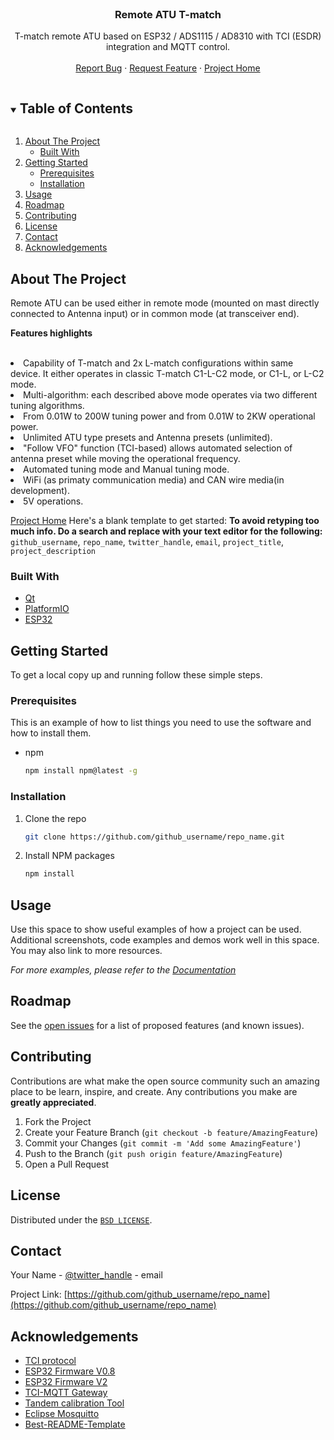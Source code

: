 <!--
***
***
***
*** 
*** readme template created from https://github.com/othneildrew/Best-README-Template
-->


<!-- PROJECT LOGO -->
<br />

  <h3 align="center">Remote ATU T-match</h3>
  <p align="center">  

  <p align="center">
    T-match remote ATU based on ESP32 / ADS1115 / AD8310 with TCI (ESDR) integration and MQTT control. <br />
    <br />
    <a href="https://github.com/VK6NX/Remote_ATU/issues">Report Bug</a>
    ·
    <a href="https://github.com/VK6NX/Remote_ATU/issues">Request Feature</a>
    ·
    <a href="https://vk6nx.net/RATU_T_v0.5-en.html" target="_blank">Project Home</a>
  </p>
</p>
  

<!-- TABLE OF CONTENTS -->
<details open="open">
  <summary><h2 style="display: inline-block">Table of Contents</h2></summary>
  <ol>
    <li>
      <a href="#about-the-project">About The Project</a>
      <ul>
        <li><a href="#built-with">Built With</a></li>
      </ul>
    </li>
    <li>
      <a href="#getting-started">Getting Started</a>
      <ul>
        <li><a href="#prerequisites">Prerequisites</a></li>
        <li><a href="#installation">Installation</a></li>
      </ul>
    </li>
    <li><a href="#usage">Usage</a></li>
    <li><a href="#roadmap">Roadmap</a></li>
    <li><a href="#contributing">Contributing</a></li>
    <li><a href="#license">License</a></li>
    <li><a href="#contact">Contact</a></li>
    <li><a href="#acknowledgements">Acknowledgements</a></li>
  </ol>
</details>



<!-- ABOUT THE PROJECT -->
## About The Project

Remote ATU can be used either in remote mode (mounted on mast directly connected to Antenna input) or in common mode (at transceiver end).<br />

<b> Features highlights</b><br />
&nbsp;&nbsp;&nbsp;&nbsp;&nbsp; <li> Capability of T-match and 2x L-match configurations within same device. It either operates in classic T-match C1-L-C2 mode, or C1-L, or L-C2 mode.
&nbsp;&nbsp;&nbsp;&nbsp;&nbsp; <li> Multi-algorithm: each described above mode operates via two different tuning algorithms.
&nbsp;&nbsp;&nbsp;&nbsp;&nbsp; <li> From 0.01W to 200W tuning power and from 0.01W to 2KW operational power. 
&nbsp;&nbsp;&nbsp;&nbsp;&nbsp; <li> Unlimited ATU type presets and Antenna presets (unlimited).
&nbsp;&nbsp;&nbsp;&nbsp;&nbsp; <li> "Follow VFO" function (TCI-based) allows automated selection of antenna preset while moving the operational frequency.
&nbsp;&nbsp;&nbsp;&nbsp;&nbsp; <li> Automated tuning mode and Manual tuning mode.
&nbsp;&nbsp;&nbsp;&nbsp;&nbsp; <li> WiFi (as primaty communication media) and CAN wire media(in development).
&nbsp;&nbsp;&nbsp;&nbsp;&nbsp; <li> 5V operations.
     
<a href="https://vk6nx.net/RATU_T_v0.5-en.html" target="_blank">Project Home</a>
Here's a blank template to get started:
**To avoid retyping too much info. Do a search and replace with your text editor for the following:**
`github_username`, `repo_name`, `twitter_handle`, `email`, `project_title`, `project_description`


### Built With

* [Qt](https://www.qt.io/)
* [PlatformIO](https://platformio.org/)
* [ESP32](https://www.espressif.com/sites/default/files/documentation/esp32-wroom-32d_esp32-wroom-32u_datasheet_en.pdf)


<!-- GETTING STARTED -->
## Getting Started

To get a local copy up and running follow these simple steps.

### Prerequisites

This is an example of how to list things you need to use the software and how to install them.
* npm
  ```sh
  npm install npm@latest -g
  ```

### Installation

1. Clone the repo
   ```sh
   git clone https://github.com/github_username/repo_name.git
   ```
2. Install NPM packages
   ```sh
   npm install
   ```



<!-- USAGE EXAMPLES -->
## Usage

Use this space to show useful examples of how a project can be used. Additional screenshots, code examples and demos work well in this space. You may also link to more resources.

_For more examples, please refer to the [Documentation](https://example.com)_



<!-- ROADMAP -->
## Roadmap

See the [open issues](https://github.com/github_username/repo_name/issues) for a list of proposed features (and known issues).



<!-- CONTRIBUTING -->
## Contributing

Contributions are what make the open source community such an amazing place to be learn, inspire, and create. Any contributions you make are **greatly appreciated**.

1. Fork the Project
2. Create your Feature Branch (`git checkout -b feature/AmazingFeature`)
3. Commit your Changes (`git commit -m 'Add some AmazingFeature'`)
4. Push to the Branch (`git push origin feature/AmazingFeature`)
5. Open a Pull Request



<!-- LICENSE -->
## License

Distributed under the [`BSD LICENSE`][license-url].



<!-- CONTACT -->
## Contact

Your Name - [@twitter_handle](https://twitter.com/twitter_handle) - email

Project Link: [https://github.com/github_username/repo_name](https://github.com/github_username/repo_name)



<!-- ACKNOWLEDGEMENTS -->
## Acknowledgements
* [TCI protocol](https://github.com/maksimus1210/TCI)
* [ESP32 Firmware V0.8](https://github.com/VK6NX/RemoteATU-T-match/tree/main/ATU_universal_v0.8.6)
* [ESP32 Firmware V2](https://github.com/dkaukov/ratu-v2-esp32-firmware)
* [TCI-MQTT Gateway](https://github.com/dkaukov/tci-mqtt-gateway/releases/tag/v.0.1)
* [Tandem calibration Tool](https://github.com/dkaukov/log-power-meter)
* [Eclipse Mosquitto](https://mosquitto.org/)
* [Best-README-Template](https://github.com/othneildrew/Best-README-Template)




<!-- MARKDOWN LINKS & IMAGES -->
<!-- https://www.markdownguide.org/basic-syntax/#reference-style-links -->
[contributors-shield]: https://img.shields.io/github/contributors/github_username/repo.svg?style=for-the-badge
[contributors-url]: https://github.com/github_username/repo/graphs/contributors
[forks-shield]: https://img.shields.io/github/forks/github_username/repo.svg?style=for-the-badge
[forks-url]: https://github.com/github_username/repo/network/members
[stars-shield]: https://img.shields.io/github/stars/github_username/repo.svg?style=for-the-badge
[stars-url]: https://github.com/github_username/repo/stargazers
[issues-shield]: https://img.shields.io/github/issues/github_username/repo.svg?style=for-the-badge
[issues-url]: https://github.com/github_username/repo/issues
[license-shield]: https://img.shields.io/github/license/github_username/repo.svg?style=for-the-badge
[license-url]: https://github.com/VK6NX/Remote_ATU/blob/main/LICENSE.txt
